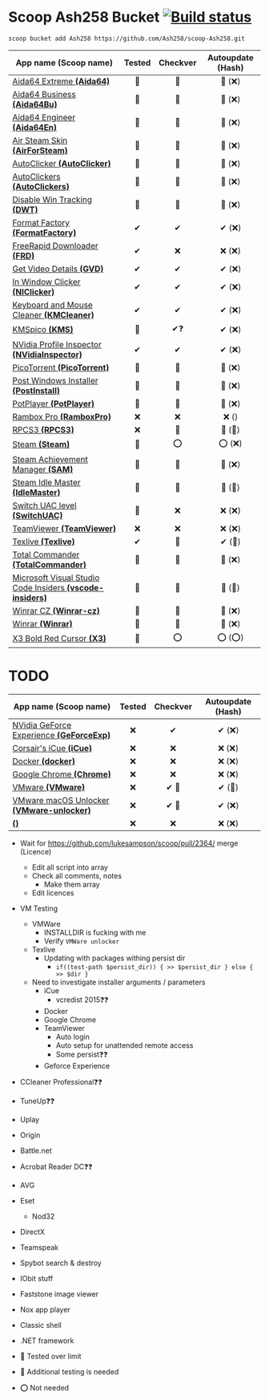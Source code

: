 # Scoop Ash258 Bucket [![Build status](https://ci.appveyor.com/api/projects/status/rfexd4x83q5thr55?svg=true)](https://ci.appveyor.com/project/Ash258/scoop-ash258)

`scoop bucket add Ash258 https://github.com/Ash258/scoop-Ash258.git`

| App name (Scoop name)                                                                 | Tested | Checkver | Autoupdate (Hash) |
| ------------------------------------------------------------------------------------- | :----: | :------: | :---------------: |
| [Aida64 Extreme **(Aida64)**](./Aida64.json)                                          | 💯     | 💯       | 💯 (❌)            |
| [Aida64 Business **(Aida64Bu)**](./Aida64Bu.json)                                     | 💯     | 💯       | 💯 (❌)            |
| [Aida64 Engineer **(Aida64En)**](./Aida64En.json)                                     | 💯     | 💯       | 💯 (❌)            |
| [Air Steam Skin **(AirForSteam)**](./AirForSteam.json)                                | 💯     | 💯       | 💯 (❌)            |
| [AutoClicker **(AutoClicker)**](./AutoClicker.json)                                   | 💯     | 💯       | 💯 (❌)            |
| [AutoClickers **(AutoClickers)**](./AutoClickers.json)                                | 💯     | 💯       | 💯 (❌)            |
| [Disable Win Tracking **(DWT)**](./DWT.json)                                          | 💯     | 💯       | 💯 (❌)            |
| [Format Factory **(FormatFactory)**](./FormatFactory.json)                            | ✔      | ✔        | ✔ (❌)             |
| [FreeRapid Downloader **(FRD)**](./FRD.json)                                          | ✔      | ❌        | ❌ (❌)             |
| [Get Video Details **(GVD)**](./GVD.json)                                             | ✔      | ✔        | ✔ (❌)             |
| [In Window Clicker **(NIClicker)**](./NIClicker.json)                                 | ✔      | ✔        | ✔ (❌)             |
| [Keyboard and Mouse Cleaner **(KMCleaner)**](./KMCleaner.json)                        | ✔      | ✔        | ✔ (❌)             |
| [KMSpico **(KMS)**](./KMS.json)                                                       | 💯     | ✔❓       | ✔ (❌)             |
| [NVidia Profile Inspector **(NVidiaInspector)**](./NVidiaInspector.json)              | ✔      | ✔        | ✔ (❌)             |
| [PicoTorrent **(PicoTorrent)**](./PicoTorrent.json)                                   | 💯     | 💯       | 💯 (❌)            |
| [Post Windows Installer **(PostInstall)**](./PostInstall.json)                        | 💯     | 💯       | 💯 (❌)            |
| [PotPlayer **(PotPlayer)**](./PotPlayer.json)                                         | 💯     | 💯       | 💯 (❌)            |
| [Rambox Pro **(RamboxPro)**](./RamboxPro.json)                                        | ❌      | ❌        | ❌ ()              |
| [RPCS3 **(RPCS3)**](./RPCS3.json)                                                     | ❌      | 💯       | 💯 (💯)           |
| [Steam **(Steam)**](./Steam.json)                                                     | 💯     | ⭕        | ⭕ (❌)             |
| [Steam Achievement Manager **(SAM)**](./SAM.json)                                     | 💯     | 💯       | 💯 (❌)            |
| [Steam Idle Master **(IdleMaster)**](./IdleMaster.json)                               | 💯     | 💯       | 💯 (💯)           |
| [Switch UAC level **(SwitchUAC)**](./SwitchUAC.json)                                  | 💯     | ❌        | ❌ (❌)             |
| [TeamViewer **(TeamViewer)**](./TeamViewer.json)                                      | ❌      | ❌        | ❌ (❌)             |
| [Texlive **(Texlive)**](./Texlive.json)                                               | ✔      | 💯       | ✔ (💯)            |
| [Total Commander **(TotalCommander)**](./TotalCommander.json)                         | 💯     | 💯       | 💯 (❌)            |
| [Microsoft Visual Studio Code Insiders **(vscode-insiders)**](./vscode-insiders.json) | 💯     | 💯       | 💯 (💯)           |
| [Winrar CZ **(Winrar-cz)**](./Winrar-cz.json)                                         | 💯     | 💯       | 💯 (❌)            |
| [Winrar **(Winrar)**](./Winrar.json)                                                  | 💯     | 💯       | 💯 (❌)            |
| [X3 Bold Red Cursor **(X3)**](./X3.json)                                              | 💯     | ⭕        | ⭕ (⭕)             |

# TODO

| App name (Scoop name)                                                      | Tested | Checkver | Autoupdate (Hash) |
| -------------------------------------------------------------------------- | :----: | :------: | :---------------: |
| [NVidia GeForce Experience **(GeForceExp)**](./TODO/GeForceExp.json)       | ❌      | ✔        | ✔ (❌)             |
| [Corsair's iCue **(iCue)**](./TODO/iCue.json)                              | ❌      | ❌        | ❌ (❌)             |
| [Docker **(docker)**](./TODO/docker.json)                                  | ❌      | ❌        | ❌ (❌)             |
| [Google Chrome **(Chrome)**](./TODO/Chrome.json)                           | ❌      | ❌        | ❌ (❌)             |
| [VMware **(VMware)**](./TODO/VMware.json)                                  | ❌      | ✔ 🔸     | ✔ (💯)            |
| [VMware macOS Unlocker **(VMware-unlocker)**](./TODO/VMware-unlocker.json) | ❌      | ✔ 🔸     | ✔ (❌)             |
| [**()**](./TODO/.json)                                                     | ❌      | ❌        | ❌ (❌)             |

- Wait for <https://github.com/lukesampson/scoop/pull/2364/> merge (Licence)
    - Edit all script into array
    - Check all comments, notes
        - Make them array
    - Edit licences
- VM Testing
    - VMWare
        - INSTALLDIR is fucking with me
        - Verify `VMWare unlocker`
    - Texlive
        - Updating with packages withing persist dir
            - `if((test-path $persist_dir)) { >> $persist_dir } else { >> $dir }`
    - Need to investigate installer arguments / parameters
        - iCue
            - vcredist 2015❓❓
        - Docker
        - Google Chrome
        - TeamViewer
            - Auto login
            - Auto setup for unattended remote access
            - Some persist❓❓
        - Geforce Experience
- CCleaner Professional❓❓
- TuneUp❓❓
- Uplay
- Origin
- Battle.net
- Acrobat Reader DC❓❓
- AVG
- Eset
    - Nod32
- DirectX
- Teamspeak
- Spybot search & destroy
- IObit stuff
- Faststone image viewer
- Nox app player
- Classic shell
- .NET framework

- 💯 Tested over limit
- 🔸 Additional testing is needed
- ⭕ Not needed
